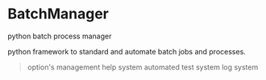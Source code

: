 # BatchManager
python batch process manager

python framework to standard and automate batch jobs and processes.
> option's management
> help system
> automated test system
> log system
